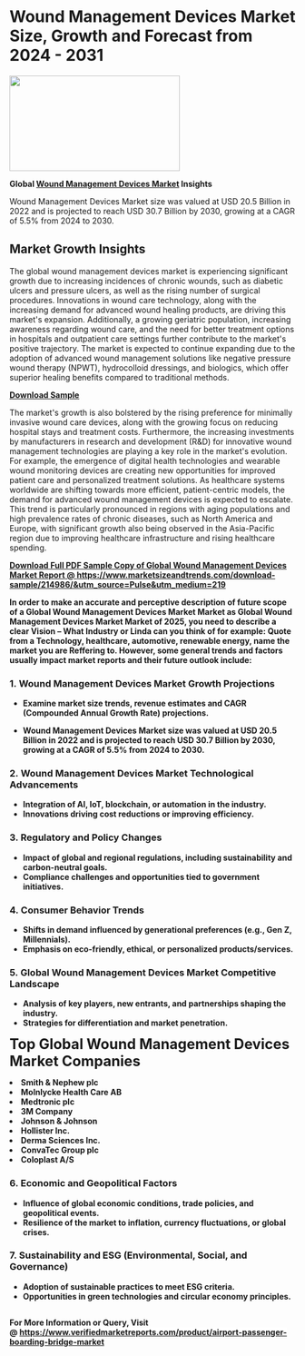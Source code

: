 <H1>Wound Management Devices Market Size, Growth and Forecast from 2024 - 2031</H1><img class="aligncenter size-medium wp-image-584254" src="https://thirdeyenews.in/wp-content/uploads/2024/09/Global-Market-Research-300x168.jpeg" alt="" width="300" height="168" /><p><strong>Global&nbsp;<a href="https://www.marketsizeandtrends.com/download-sample/214986/&amp;utm_source=Pulse&amp;utm_medium=219">Wound Management Devices Market</a> Insights</strong></p><p>Wound Management Devices Market size was valued at USD 20.5 Billion in 2022 and is projected to reach USD 30.7 Billion by 2030, growing at a CAGR of 5.5% from 2024 to 2030.</p><p><h2>Market Growth Insights</h2> <p>The global wound management devices market is experiencing significant growth due to increasing incidences of chronic wounds, such as diabetic ulcers and pressure ulcers, as well as the rising number of surgical procedures. Innovations in wound care technology, along with the increasing demand for advanced wound healing products, are driving this market's expansion. Additionally, a growing geriatric population, increasing awareness regarding wound care, and the need for better treatment options in hospitals and outpatient care settings further contribute to the market's positive trajectory. The market is expected to continue expanding due to the adoption of advanced wound management solutions like negative pressure wound therapy (NPWT), hydrocolloid dressings, and biologics, which offer superior healing benefits compared to traditional methods.</p> <p><strong><a href="#">Download Sample</a></strong></p> <p>The market's growth is also bolstered by the rising preference for minimally invasive wound care devices, along with the growing focus on reducing hospital stays and treatment costs. Furthermore, the increasing investments by manufacturers in research and development (R&D) for innovative wound management technologies are playing a key role in the market's evolution. For example, the emergence of digital health technologies and wearable wound monitoring devices are creating new opportunities for improved patient care and personalized treatment solutions. As healthcare systems worldwide are shifting towards more efficient, patient-centric models, the demand for advanced wound management devices is expected to escalate. This trend is particularly pronounced in regions with aging populations and high prevalence rates of chronic diseases, such as North America and Europe, with significant growth also being observed in the Asia-Pacific region due to improving healthcare infrastructure and rising healthcare spending.</p> <p><strong><a href="#"></p><p><span class=""><strong>Download Full PDF Sample Copy of Global Wound Management Devices Market Report</strong> @ <a href="https://www.marketsizeandtrends.com/download-sample/214986/&amp;utm_source=Pulse&amp;utm_medium=219" target="_blank">https://www.marketsizeandtrends.com/download-sample/214986/&amp;utm_source=Pulse&amp;utm_medium=219</a></span></p><p>In order to make an accurate and perceptive description of future scope of a Global&nbsp;Wound Management Devices Market Market as Global&nbsp;Wound Management Devices Market Market of 2025, you need to describe a clear Vision &ndash; What Industry or Linda can you think of for example: Quote from a Technology, healthcare, automotive, renewable energy, name the market you are Reffering to. However, some general trends and factors usually impact market reports and their future outlook include:</p><h3>1.&nbsp;<strong>Wound Management Devices Market Growth Projections</strong></h3><ul><li>Examine market size trends, revenue estimates and CAGR (Compounded Annual Growth Rate) projections.</li><li><p>Wound Management Devices Market size was valued at USD 20.5 Billion in 2022 and is projected to reach USD 30.7 Billion by 2030, growing at a CAGR of 5.5% from 2024 to 2030.</p></li></ul><h3>2.&nbsp;<strong>Wound Management Devices Market Technological Advancements</strong></h3><ul><li>Integration of AI, IoT, blockchain, or automation in the industry.</li><li>Innovations driving cost reductions or improving efficiency.</li></ul><h3>3.&nbsp;<strong>Regulatory and Policy Changes</strong></h3><ul><li>Impact of global and regional regulations, including sustainability and carbon-neutral goals.</li><li>Compliance challenges and opportunities tied to government initiatives.</li></ul><h3>4.&nbsp;<strong>Consumer Behavior Trends</strong></h3><ul><li>Shifts in demand influenced by generational preferences (e.g., Gen Z, Millennials).</li><li>Emphasis on eco-friendly, ethical, or personalized products/services.</li></ul><h3>5.&nbsp;<strong>Global Wound Management Devices Market Competitive Landscape</strong></h3><ul><li>Analysis of key players, new entrants, and partnerships shaping the industry.</li><li>Strategies for differentiation and market penetration.</li></ul><p data-pm-slice="1 1 []"><span style="color: inherit; font-family: inherit; font-size: 25px;">Top Global Wound Management Devices Market Companies</span></p><div class="" data-test-id=""><p><li>Smith & Nephew plc</li><li> Molnlycke Health Care AB</li><li> Medtronic plc</li><li> 3M Company</li><li> Johnson & Johnson</li><li> Hollister Inc.</li><li> Derma Sciences Inc.</li><li> ConvaTec Group plc</li><li> Coloplast A/S</li></p></div><h3>6.&nbsp;<strong>Economic and Geopolitical Factors</strong></h3><ul><li>Influence of global economic conditions, trade policies, and geopolitical events.</li><li>Resilience of the market to inflation, currency fluctuations, or global crises.</li></ul><h3>7.&nbsp;<strong>Sustainability and ESG (Environmental, Social, and Governance)</strong></h3><ul><li>Adoption of sustainable practices to meet ESG criteria.</li><li>Opportunities in green technologies and circular economy principles.</li></ul><h2><strong style="font-size: 14px;">For More Information or Query, Visit @&nbsp;</strong><a style="background-color: #ffffff; font-size: 14px;" href="https://www.marketsizeandtrends.com/report/wound-management-devices-market/" target="_blank">https://www.verifiedmarketreports.com/product/airport-passenger-boarding-bridge-market</a></h2>
